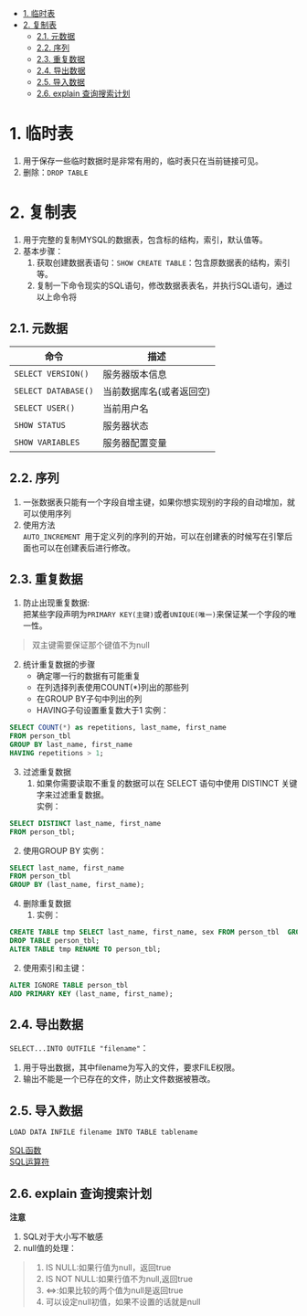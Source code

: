 <!-- TOC -->

- [1. 临时表](#1-临时表)
- [2. 复制表](#2-复制表)
  - [2.1. 元数据](#21-元数据)
  - [2.2. 序列](#22-序列)
  - [2.3. 重复数据](#23-重复数据)
  - [2.4. 导出数据](#24-导出数据)
  - [2.5. 导入数据](#25-导入数据)
  - [2.6. explain 查询搜索计划](#26-explain-查询搜索计划)

<!-- /TOC -->
# 1. 临时表
1. 用于保存一些临时数据时是非常有用的，临时表只在当前链接可见。
2. 删除：`DROP TABLE`

# 2. 复制表
1. 用于完整的复制MYSQL的数据表，包含标的结构，索引，默认值等。
2. 基本步骤：
   1. 获取创建数据表语句：`SHOW CREATE TABLE`：包含原数据表的结构，索引等。
   2. 复制一下命令现实的SQL语句，修改数据表表名，并执行SQL语句，通过以上命令将

## 2.1. 元数据

命令|描述
--|--
`SELECT VERSION()`|服务器版本信息
`SELECT DATABASE()`|当前数据库名(或者返回空)
`SELECT USER()`|当前用户名
`SHOW STATUS`|服务器状态
`SHOW VARIABLES`|服务器配置变量

## 2.2. 序列
1. 一张数据表只能有一个字段自增主键，如果你想实现别的字段的自动增加，就可以使用序列
2. 使用方法  
`AUTO_INCREMENT `用于定义列的序列的开始，可以在创建表的时候写在引擎后面也可以在创建表后进行修改。  

## 2.3. 重复数据
1. 防止出现重复数据:  
把某些字段声明为`PRIMARY KEY(主键)`或者`UNIQUE(唯一)`来保证某一个字段的唯一性。
>双主键需要保证那个键值不为null
2. 统计重复数据的步骤
   + 确定哪一行的数据有可能重复
   + 在列选择列表使用COUNT(*)列出的那些列
   + 在GROUP BY子句中列出的列 
   + HAVING子句设置重复数大于1 
实例：  
```SQL
SELECT COUNT(*) as repetitions, last_name, first_name
FROM person_tbl
GROUP BY last_name, first_name
HAVING repetitions > 1;
```
3. 过滤重复数据
   1. 如果你需要读取不重复的数据可以在 SELECT 语句中使用 DISTINCT 关键字来过滤重复数据。  
   实例：  
```SQL
SELECT DISTINCT last_name, first_name
FROM person_tbl;
```
   2. 使用GROUP BY
   实例：  
```SQL
SELECT last_name, first_name
FROM person_tbl
GROUP BY (last_name, first_name);
```
4. 删除重复数据
   1. 实例：  
```SQL
CREATE TABLE tmp SELECT last_name, first_name, sex FROM person_tbl  GROUP BY (last_name, first_name, sex);
DROP TABLE person_tbl;
ALTER TABLE tmp RENAME TO person_tbl;
```
   2. 使用索引和主键：  
```SQL
ALTER IGNORE TABLE person_tbl
ADD PRIMARY KEY (last_name, first_name);
```

## 2.4. 导出数据
`SELECT...INTO OUTFILE "filename"`：  
   1. 用于导出数据，其中filename为写入的文件，要求FILE权限。
   2. 输出不能是一个已存在的文件，防止文件数据被篡改。

## 2.5. 导入数据
`LOAD DATA INFILE filename INTO TABLE tablename`

<a href = "http://www.runoob.com/mysql/mysql-functions.html">SQL函数</a>  
<a href = "http://www.runoob.com/mysql/mysql-operator.html">SQL运算符</a>

## 2.6. explain 查询搜索计划

**注意**  
1. SQL对于大小写不敏感  
2. null值的处理：
>1. IS NULL:如果行值为null，返回true
>2. IS NOT NULL:如果行值不为null,返回true
>3. <=>:如果比较的两个值为null是返回true
>4. 可以设定null初值，如果不设置的话就是null
